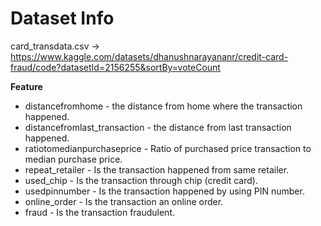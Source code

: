 # Dataset Info
card_transdata.csv -> https://www.kaggle.com/datasets/dhanushnarayananr/credit-card-fraud/code?datasetId=2156255&sortBy=voteCount

**Feature**
- distancefromhome - the distance from home where the transaction happened.
- distancefromlast_transaction - the distance from last transaction happened.
- ratiotomedianpurchaseprice - Ratio of purchased price transaction to median purchase price.
- repeat_retailer - Is the transaction happened from same retailer.
- used_chip - Is the transaction through chip (credit card).
- usedpinnumber - Is the transaction happened by using PIN number.
- online_order - Is the transaction an online order.
- fraud - Is the transaction fraudulent.